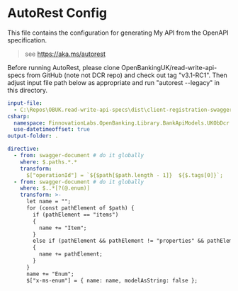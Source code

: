 # AutoRest Config

This file contains the configuration for generating My API from the OpenAPI specification.

> see https://aka.ms/autorest

Before running AutoRest, please clone OpenBankingUK/read-write-api-specs from GitHub (note not DCR repo) and check out
tag "v3.1-RC1". Then adjust input file path below as appropriate and run "autorest --legacy" in this directory.

``` yaml
input-file:
  - C:\Repos\OBUK.read-write-api-specs\dist\client-registration-swagger.yaml
csharp:
  namespace: FinnovationLabs.OpenBanking.Library.BankApiModels.UKObDcr.V3p1
  use-datetimeoffset: true
output-folder: .

directive:
  - from: swagger-document # do it globally 
    where: $.paths.*.*
    transform:
      $["operationId"] = `${$path[$path.length - 1]}  ${$.tags[0]}`;
  - from: swagger-document # do it globally 
    where: $..*[?(@.enum)]
    transform: >-
      let name = "";
      for (const pathElement of $path) {
        if (pathElement == "items")
        {
          name += "Item";
        }
        else if (pathElement && pathElement != "properties" && pathElement != "definitions" && pathElement != "components" && pathElement != "schemas")
        {
          name += pathElement;
        }
      }
      name += "Enum";
      $["x-ms-enum"] = { name: name, modelAsString: false };
```